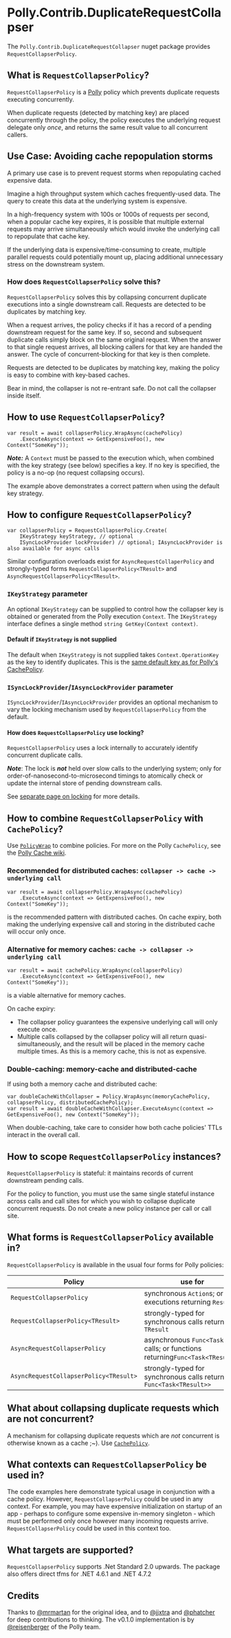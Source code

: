 # Polly.Contrib.DuplicateRequestCollapser

The `Polly.Contrib.DuplicateRequestCollapser` nuget package provides `RequestCollapserPolicy`.

## What is `RequestCollapserPolicy`?

`RequestCollapserPolicy` is a [Polly](https://github.com/App-vNext/Polly/) policy which prevents duplicate requests executing concurrently.  

When duplicate requests (detected by matching key) are placed concurrently through the policy, the policy executes the underlying request delegate only _once_, and returns the same result value to all concurrent callers.

## Use Case: Avoiding cache repopulation storms

A primary use case is to prevent request storms when repopulating cached expensive data.  

Imagine a high throughput system which caches frequently-used data.  The query to create this data at the underlying system is expensive.

In a high-frequency system with 100s or 1000s of requests per second, when a popular cache key expires, it is possible that multiple external requests may arrive simultaneously which would invoke the underlying call to repopulate that cache key.  

If the underlying data is expensive/time-consuming to create, multiple parallel requests could potentially mount up, placing additional unnecessary stress on the downstream system.

### How does `RequestCollapserPolicy` solve this?

`RequestCollapserPolicy` solves this by collapsing concurrent duplicate executions into a single downstream call.  Requests are detected to be duplicates by matching key.

When a request arrives, the policy checks if it has a record of a pending downstream request for the same key.  If so, second and subsequent duplicate calls simply block on the same original request.  When the answer to that single request arrives, all blocking callers for that key are handed the answer. The cycle of concurrent-blocking for that key is then complete.

Requests are detected to be duplicates by matching key, making the policy is easy to combine with key-based caches.

Bear in mind, the collapser is not re-entrant safe. Do not call the collapser inside itself.

## How to use `RequestCollapserPolicy`?


    var result = await collapserPolicy.WrapAsync(cachePolicy)
        .ExecuteAsync(context => GetExpensiveFoo(), new Context("SomeKey"));

_**Note:**_ A `Context` must be passed to the execution which, when combined with the key strategy (see below) specifies a key.  If no key is specified, the policy is a no-op (no request collapsing occurs).

The example above demonstrates a correct pattern when using the default key strategy.  

## How to configure `RequestCollapserPolicy`?

    var collapserPolicy = RequestCollapserPolicy.Create(
        IKeyStrategy keyStrategy, // optional
        ISyncLockProvider lockProvider) // optional; IAsyncLockProvider is also available for async calls

Similar configuration overloads exist for `AsyncRequestCollaperPolicy` and strongly-typed forms `RequestCollapserPolicy<TResult>` and `AsyncRequestCollapserPolicy<TResult>`.

### `IKeyStrategy` parameter

An optional `IKeyStrategy` can be supplied to control how the collapser key is obtained or generated from the Polly execution `Context`.  The `IKeyStrategy` interface defines a single method `string GetKey(Context context)`.

#### Default if `IKeyStrategy` is not supplied

The default when `IKeyStrategy` is not supplied takes `Context.OperationKey` as the key to identify duplicates.  This is the [same default key as for Polly's CachePolicy](https://github.com/App-vNext/Polly/wiki/Cache#default-cachekeystrategy-if-none-specified).

### `ISyncLockProvider`/`IAsyncLockProvider` parameter

`ISyncLockProvider`/`IAsyncLockProvider` provides an optional mechanism to vary the locking mechanism used by `RequestCollapserPolicy` from the default.

#### How does `RequestCollapserPolicy` use locking?

`RequestCollapserPolicy` uses a lock internally to accurately identify concurrent duplicate calls.

_**Note**_: The lock is _**not**_ held over slow calls to the underlying system; only for order-of-nanosecond-to-microsecond timings to atomically check or update the internal store of pending downstream calls.  

See [separate page on locking](Locking.md) for more details.

## How to combine `RequestCollapserPolicy` with `CachePolicy`?

Use [`PolicyWrap`](https://github.com/App-vNext/Polly/wiki/PolicyWrap) to combine policies.  For more on the Polly `CachePolicy`, see the [Polly Cache wiki](https://github.com/App-vNext/Polly/wiki/Cache).

### Recommended for distributed caches: `collapser -> cache -> underlying call`

    var result = await collapserPolicy.WrapAsync(cachePolicy)
        .ExecuteAsync(context => GetExpensiveFoo(), new Context("SomeKey"));

is the recommended pattern with distributed caches.  On cache expiry, both making the underlying expensive call and storing in the distributed cache will occur only once.

### Alternative for memory caches: `cache -> collapser -> underlying call`

    var result = await cachePolicy.WrapAsync(collapserPolicy)
        .ExecuteAsync(context => GetExpensiveFoo(), new Context("SomeKey"));

is a viable alternative for memory caches.  

On cache expiry:

+ The collapser policy guarantees the expensive underlying call will only execute once.
+ Multiple calls collapsed by the collapser policy will all return quasi-simultaneously, and the result will be placed in the memory cache multiple times.  As this is a memory cache, this is not as expensive.

### Double-caching: memory-cache and distributed-cache

If using both a memory cache and distributed cache:

    var doubleCacheWithCollapser = Policy.WrapAsync(memoryCachePolicy, collapserPolicy, distributedCachePolicy);
    var result = await doubleCacheWithCollapser.ExecuteAsync(context => GetExpensiveFoo(), new Context("SomeKey"));

When double-caching, take care to consider how both cache policies' TTLs interact in the overall call.  


## How to scope `RequestCollapserPolicy` instances?

`RequestCollapserPolicy` is stateful: it maintains records of current downstream pending calls. 

For the policy to function, you must use the same single stateful instance across calls and call sites for which you wish to collapse duplicate concurrent requests. Do not create a new policy instance per call or call site.

## What forms is `RequestCollapserPolicy` available in?

`RequestCollapserPolicy` is available in the usual four forms for Polly policies:

| Policy | use for |
| -- | -- |
| `RequestCollapserPolicy` | synchronous `Action`s; or executions returning `Result` |
| `RequestCollapserPolicy<TResult>` | strongly-typed for synchronous calls returning `TResult` |
| `AsyncRequestCollapserPolicy` | asynchronous `Func<Task>` calls; or functions returning`Func<Task<TResult>>` |
| `AsyncRequestCollapserPolicy<TResult>` | strongly-typed for synchronous calls returning `Func<Task<TResult>>` |


## What about collapsing duplicate requests which are not concurrent?

A mechanism for collapsing duplicate requests which are _not_ concurrent is otherwise known as a cache ;~). Use [`CachePolicy`](https://github.com/App-vNext/Polly/wiki/Cache).

## What contexts can `RequestCollapserPolicy` be used in?

The code examples here demonstrate typical usage in conjunction with a cache policy.  However, `RequestCollapserPolicy` could be used in any context.  For example, you may have expensive initialization on startup of an app - perhaps to configure some expensive in-memory singleton - which must be performed only once however many incoming requests arrive. `RequestCollapserPolicy` could be used in this context too.

## What targets are supported?

`RequestCollapserPolicy` supports .Net Standard 2.0 upwards.  The package also offers direct tfms for .NET 4.6.1 and .NET 4.7.2

## Credits

Thanks to [@mrmartan](https://github.com/mrmartan) for the original idea, and to [@jjxtra](https://github.com/jjxtra) and [@phatcher](https://github.com/phatcher) for deep contributions to thinking.  The v0.1.0 implementation is by [@reisenberger](https://github.com/reisenberger) of the Polly team. 